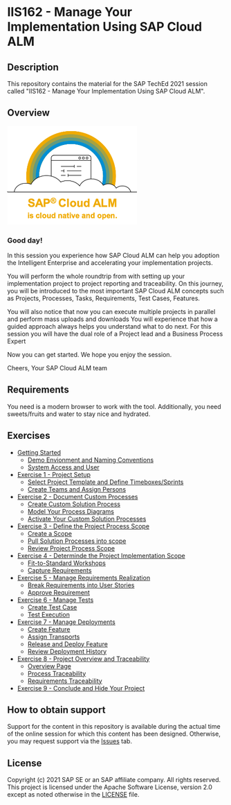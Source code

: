 # IIS162 - Manage Your Implementation Using SAP Cloud ALM

## Description

This repository contains the material for the SAP TechEd 2021 session called "IIS162 - Manage Your Implementation Using SAP Cloud ALM".  

## Overview

<img src="images/2021-11-11-14-23-55.png" width=300>

### Good day!

In this session you experience how SAP Cloud ALM can help you adoption the Intelligent Enterprise and accelerating your implementation projects.

You will perform the whole roundtrip from with setting up your implementation project to project reporting and traceability. On this journey, you will be introduced to the most important SAP Cloud ALM concepts such as Projects, Processes, Tasks, Requirements, Test Cases, Features. 

You will also notice that now you can execute multiple projects in parallel and perform mass uploads and downloads You will experience that how a guided approach always helps you understand what to do next. For this session you will have the dual role of a Project lead and a Business Process Expert

Now you can get started. We hope you enjoy the session.

​Cheers, Your SAP Cloud ALM team

## Requirements

You need is a modern browser to work with the tool. Additionally, you need sweets/fruits and water to stay nice and hydrated.

## Exercises

- [Getting Started](exercises/ex0/README.MD)
    - [Demo Envionment and Naming Conventions](exercises/ex0/README.MD#Demo-Envionment-and-Naming-Conventions)
    - [System Access and User](exercises/ex0/README.MD#System-Access-and-User)
- [Exercise 1 - Project Setup](exercises/ex1/README.MD)
    - [Select Project Template and Define Timeboxes/Sprints](exercises/ex1/README.md#Select-Project-Template-and-Define-Timeboxes/Sprints)
    - [Create Teams and Assign Persons](exercises/ex1/README.md#Create-Teams-and-Assign-Persons)
- [Exercise 2 - Document Custom Processes](exercises/ex2/README.MD)
    - [Create Custom Solution Process](exercises/ex2/README.md#Create-Custom-Solution-Process)
    - [Model Your Process Diagrams](exercises/ex2/README.MD#Model-Your-Process-Diagrams)
    - [Activate Your Custom Solution Processes](exercises/ex2/README.MD#Activate-Your-Custom-Solution-Processes)
- [Exercise 3 - Define the Project Process Scope](exercises/ex3/README.MD)
    - [Create a Scope](exercises/ex3/README.MD#Create-a-Scope)
    - [Pull Solution Processes into scope](exercises/ex3/README.MD#Pull-Solution-Processes-into-scope)
    - [Review Project Process Scope](exercises/ex3/README.MD#Review-Project-Process-Scope)
- [Exercise 4 - Determinde the Project Implementation Scope](exercises/ex4/README.MD)
    - [Fit-to-Standard Workshops](exercises/ex4/README.MD#Fit-to-Standard-Workshops)
    - [Capture Requirements](exercises/ex4/README.MD#Capture-Requirements)
- [Exercise 5 - Manage Requirements Realization](exercises/ex5/README.MD)
    - [Break Requirements into User Stories](exercises/ex5/README.MD#Break-Requirements-into-User-Stories)
    - [Approve Requirement](exercises/ex5/README.MD#Approve-Requirement)
- [Exercise 6 - Manage Tests](exercises/ex6/README.MD)
    - [Create Test Case](exercises/ex6/README.MD#Create-Test-Case)
    - [Test Execution](exercises/ex6/README.MD#Test-Execution)
- [Exercise 7 - Manage Deployments](exercises/ex7/README.MD)
    - [Create Feature](exercises/ex7/README.MD#Create-Feature)
    - [Assign Transports](exercises/ex7/README.MD#Assign-Transports)
    - [Release and Deploy Feature](exercises/ex7/README.MD#Release-and-Deploy-Feature)
    - [Review Deployment History](exercises/ex7/README.MD#Review-Deployment-History)
- [Exercise 8 - Project Overview and Traceability](exercises/ex8/README.MD)
    - [Overview Page](exercises/ex8/README.MD#Overview-Page)
    - [Process Traceability](exercises/ex8/README.MD#Process-Traceability)
    - [Requirements Traceability](exercises/ex8/README.MD#Requirements-Traceability)
- [Exercise 9 - Conclude and Hide Your Project](exercises/ex9/README.MD)    

## How to obtain support

Support for the content in this repository is available during the actual time of the online session for which this content has been designed. Otherwise, you may request support via the [Issues](../../issues) tab.

## License
Copyright (c) 2021 SAP SE or an SAP affiliate company. All rights reserved. This project is licensed under the Apache Software License, version 2.0 except as noted otherwise in the [LICENSE](LICENSES/Apache-2.0.txt) file.
